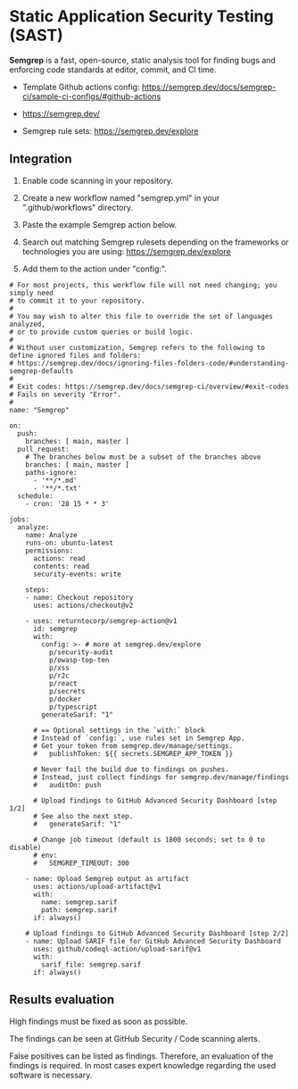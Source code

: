 # Static Application Security Testing (SAST)

<b>Semgrep</b> is a fast, open-source, static analysis tool for finding bugs and enforcing code standards at editor, commit, and CI time.

- Template Github actions config: https://semgrep.dev/docs/semgrep-ci/sample-ci-configs/#github-actions

- https://semgrep.dev/

- Semgrep rule sets: https://semgrep.dev/explore

## Integration

1. Enable code scanning in your repository.

2. Create a new workflow named "semgrep.yml" in your ".github/workflows" directory.

3. Paste the example Semgrep action below.

4. Search out matching Semgrep rulesets depending on the frameworks or technologies you are using: https://semgrep.dev/explore

5. Add them to the action under "config:".

```
# For most projects, this workflow file will not need changing; you simply need
# to commit it to your repository.
#
# You may wish to alter this file to override the set of languages analyzed,
# or to provide custom queries or build logic.
# 
# Without user customization, Semgrep refers to the following to define ignored files and folders:
# https://semgrep.dev/docs/ignoring-files-folders-code/#understanding-semgrep-defaults
#
# Exit codes: https://semgrep.dev/docs/semgrep-ci/overview/#exit-codes
# Fails on severity "Error".
#
name: "Semgrep"

on:
  push:
    branches: [ main, master ]
  pull_request:
    # The branches below must be a subset of the branches above
    branches: [ main, master ]
    paths-ignore:
      - '**/*.md'
      - '**/*.txt'
  schedule:
    - cron: '28 15 * * 3'

jobs:
  analyze:
    name: Analyze
    runs-on: ubuntu-latest
    permissions:
      actions: read
      contents: read
      security-events: write

    steps:
    - name: Checkout repository
      uses: actions/checkout@v2

    - uses: returntocorp/semgrep-action@v1
      id: semgrep
      with:
        config: >- # more at semgrep.dev/explore
          p/security-audit
          p/owasp-top-ten
          p/xss
          p/r2c
          p/react
          p/secrets
          p/docker
          p/typescript
        generateSarif: "1"

      # == Optional settings in the `with:` block
      # Instead of `config:`, use rules set in Semgrep App.
      # Get your token from semgrep.dev/manage/settings.
      #   publishToken: ${{ secrets.SEMGREP_APP_TOKEN }}

      # Never fail the build due to findings on pushes.
      # Instead, just collect findings for semgrep.dev/manage/findings
      #   auditOn: push

      # Upload findings to GitHub Advanced Security Dashboard [step 1/2]
      # See also the next step.
      #   generateSarif: "1"

      # Change job timeout (default is 1800 seconds; set to 0 to disable)
      # env:
      #   SEMGREP_TIMEOUT: 300

    - name: Upload Semgrep output as artifact
      uses: actions/upload-artifact@v1
      with:
        name: semgrep.sarif
        path: semgrep.sarif
      if: always()

    # Upload findings to GitHub Advanced Security Dashboard [step 2/2]
    - name: Upload SARIF file for GitHub Advanced Security Dashboard
      uses: github/codeql-action/upload-sarif@v1
      with:
        sarif_file: semgrep.sarif
      if: always()
```

## Results evaluation

High findings must be fixed as soon as possible.

The findings can be seen at GitHub Security / Code scanning alerts.

False positives can be listed as findings. Therefore, an evaluation of the findings is required. In most cases expert knowledge regarding the used software is necessary.
